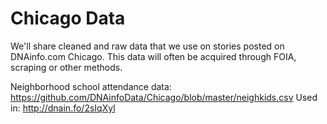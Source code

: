 # Chicago Data

We'll share cleaned and raw data that we use on stories posted on DNAinfo.com Chicago. This data will often be acquired through FOIA, scraping or other methods.

Neighborhood school attendance data: https://github.com/DNAinfoData/Chicago/blob/master/neighkids.csv 
Used in: http://dnain.fo/2sIqXyl
